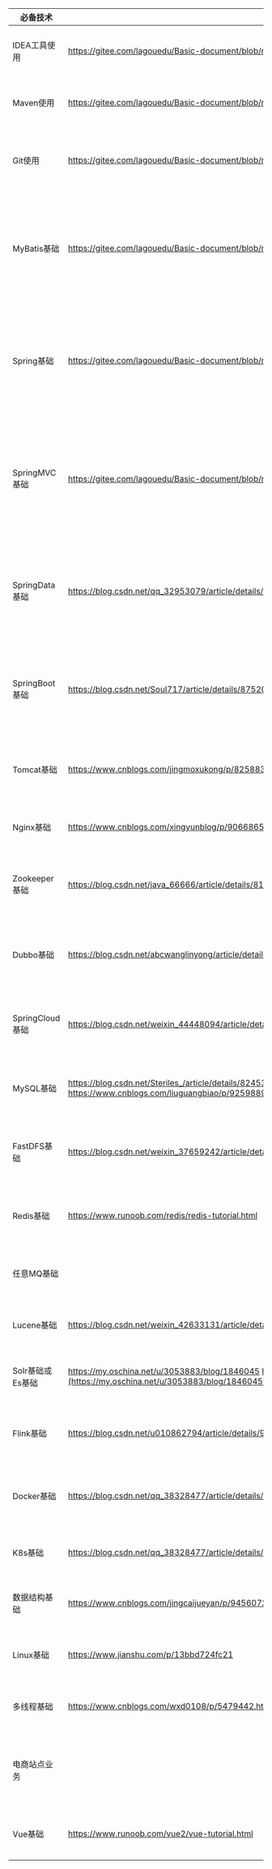 | **必备技术**     | **参考链接**                                                 | **所属阶段**                                 | **课前技能**                                                 |
| ---------------- | ------------------------------------------------------------ | -------------------------------------------- | ------------------------------------------------------------ |
| IDEA工具使用     | <https://gitee.com/lagouedu/Basic-document/blob/master/document/IDEA.md> | 程序员开发协作工具使用                       | 1、下载安装idea 2、idea构建maven分模块项目 3、集成mave、git 4、常用快捷 |
| Maven使用        | <https://gitee.com/lagouedu/Basic-document/blob/master/document/Maven.md> | 程序员开发协作工具使用                       | 1、下载安装配置 2、关联idea 3、常用命令 4、构建SSM分模块项目 |
| Git使用          | <https://gitee.com/lagouedu/Basic-document/blob/master/document/Git.md> | 程序员开发协作工具使用                       | 1、下载安装 2、命令行使用（创建添加修改上传更新解决冲突） 3、远程操作（上传下载） 4、idea中使用git |
| MyBatis基础      | <https://gitee.com/lagouedu/Basic-document/blob/master/document/MyBatis.md> | 第一阶段 开源框架源码剖析                    | 1、CRUD操作 2、两种Dao开发方式 3、SqlMapConfig.xml编写及理解 4、mappere.xml编写及理解 5、动态sql应用 6、多表关联查询 7、延长加载策略 8、xml和注解开发 |
| Spring基础       | <https://gitee.com/lagouedu/Basic-document/blob/master/document/Spring.md> | 第一阶段 开源框架源码剖析                    | 1、使用springIOC实现程序解耦合 2、注解方式实现 3、Spring对Junit的支持 4、理解spring的 ioc和aop 5、JdbcTemplate数据库操作工具使用 6、Spring声明式事务配置 7、常用注解应用 |
| SpringMVC基础    | <https://gitee.com/lagouedu/Basic-document/blob/master/document/SpringMVC.md> | 第一阶段 开源框架源码剖析                    | 1、RequestMapping使用 2、请求参数绑定（接收） 3、Controller方法（Handler）的返回值 4、常用注解应用 5、SpringMVC的Restful风格 6、Json数据交互 7、SpringMVC实现文件上传 8、SSM整合 |
| SpringData基础   | https://blog.csdn.net/qq_32953079/article/details/79493541   | 第一阶段 开源框架源码剖析                    | 1、实现crud操作 2、实现查询操作   1）使用默认提供的方法   2）使用JPQL查询   3）原生的Sql   4）使用方法名创建查询 3、使用Specification查询 4、多表关联查询 |
| SpringBoot基础   | https://blog.csdn.net/Soul717/article/details/87520084       | 第一阶段 开源框架源码剖析                    | 1、搭建SpringBoot的环境 2、完成application.properties配置文件的配置 3、完成application.yml配置文件的配置 4、集成Mybatis、Junit、SpringDateJPA |
| Tomcat基础       | https://www.cnblogs.com/jingmoxukong/p/8258837.html?utm_source=gold_browser_extension | 第二阶段 Web服务器深度应用及调优             | 1、下载及安装配置 2、了解目录结构 3、常见配置（端口修改..） 4、集成idea及项目运行 |
| Nginx基础        | https://www.cnblogs.com/xingyunblog/p/9066865.html           | 第二阶段 Web服务器深度应用及调优             | 1、正向和反向代理理解 2、Nginx与负载均衡的联系？ 3、下载安装 |
| Zookeeper基础    | https://blog.csdn.net/java_66666/article/details/81015302    | 第三阶段  分布式架构设计&微服务深入剖析      | 1、分布式服务框架理解 2、下载安装 3、理解四个类型和监听机制  |
| Dubbo基础        | https://blog.csdn.net/abcwanglinyong/article/details/81906027 | 第三阶段  分布式架构设计&微服务深入剖析      | 1、dubbo原理理解 2、和zookeeper实现分布式 3、编写demo实现RPC 4、dubbo-admin管理控制台安装使用 |
| SpringCloud基础  | https://blog.csdn.net/weixin_44448094/article/details/88535475 | 第三阶段  分布式架构设计&微服务深入剖析      | 1、Eureka使用及理解 2、PRC远程调用的方法（rest/Feigin） 3、Zuul使用及理解 4、Hystrix的作用及理解 |
| MySQL基础        | https://blog.csdn.net/Steriles_/article/details/82453949 https://www.cnblogs.com/liuguangbiao/p/9259889.html(https://blog.csdn.net/Steriles_/article/details/82453949) | 第四阶段  大型分布式存储系统架构进阶         | 1、下载安装 2、MySQL的常见命令 3、MySQL的语法规范 4、CRUD操作，三表联查 |
| FastDFS基础      | https://blog.csdn.net/weixin_37659242/article/details/81166901 | 第四阶段  大型分布式存储系统架构进阶         | 1、下载安装 2、FastDFS上传下载流程 3、demo实现将本地图片上传至图片服务器，并在控制台打印url |
| Redis基础        | https://www.runoob.com/redis/redis-tutorial.html             | 第五阶段  大型分布式系统缓存架构进阶         | 1、下载安装 2、数据类型及优缺点 3、常见命令 4、持久化方式及优缺点 5、Jedis实现存取数据 |
| 任意MQ基础       |                                                              | 第六阶段  分布式消息服务中间件进阶           | 1、下载安装 2、理解消息中间件 3、基于Spring的使用 4、demo实现生产和消费 |
| Lucene基础       | https://blog.csdn.net/weixin_42633131/article/details/82873731 | 第七阶段 分布式搜索引擎进阶                  | 1、下载安装 2、理解创建索引的流程 3、理解Document、Field、Directory、分词器 |
| Solr基础或Es基础 | https://my.oschina.net/u/3053883/blog/1846045 https://www.cnblogs.com/sunsky303/p/9438737.html](https://my.oschina.net/u/3053883/blog/1846045) | 第七阶段 分布式搜索引擎进阶                  | 1、下载安装配置 2、通过客户端API实现数据CRUD                 |
| Flink基础        | https://blog.csdn.net/u010862794/article/details/90025104    | 第八阶段  分布式实时流式计算引擎Flink        | 1、下载安装配置 2、Flink 中的核心概念理解 3、基础组件了解    |
| Docker基础       | https://blog.csdn.net/qq_38328477/article/details/86712892   | 第九阶段  容器技术&CI/CD、DevOps             | 1、下载安装配置 2、理解镜像(Image)、容器(Container)、仓库(Repository) 3、基础常用命令 |
| K8s基础          | https://blog.csdn.net/qq_38328477/article/details/86712892   | 第九阶段  容器技术&CI/CD、DevOps             |                                                              |
| 数据结构基础     | https://www.cnblogs.com/jingcaijueyan/p/9456072.html         | 第十阶段  底层调优与算法深入                 | 1、栈和队列理解 2、树和二叉树理解                            |
| Linux基础        | https://www.jianshu.com/p/13bbd724fc21                       | 第十阶段  底层调优与算法深入                 | 1、下载安装配置 2、基础常用命令                              |
| 多线程基础       | https://www.cnblogs.com/wxd0108/p/5479442.html               | 第十阶段  底层调优与算法深入                 | 1、创建方式及优缺点 2、多线程的状态及互相转换的方法          |
| 电商站点业务     |                                                              | 第十一阶段  大型互联网项目实战和业务解决方案 | 1、理解电商业务流程                                          |
| Vue基础          | https://www.runoob.com/vue2/vue-tutorial.html                |                                              | 1、MVVM模式理解  2、常用系统指令 3、axios ajax操作 4、可以看懂别人的html |

